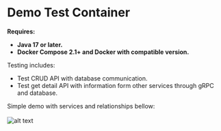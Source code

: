 <h1>Demo Test Container</h1>

<strong>Requires:
  <ul>
    <li>Java 17 or later.</li>
    <li>Docker Compose 2.1+ and Docker with compatible version.</li>
  </ul>
</strong>

Testing includes:
<ul>
  <li>Test CRUD API with database communication.</li>
  <li>Test get detail API with information form other services through gRPC and database.</li>
</ul>

Simple demo with services and relationships bellow:
<br/>
<br/>
![alt text](https://github.com/HarpuiaSaber/test/assets/45726017/ac827fcf-2c89-4748-80b9-9d384c1cfdfe)
